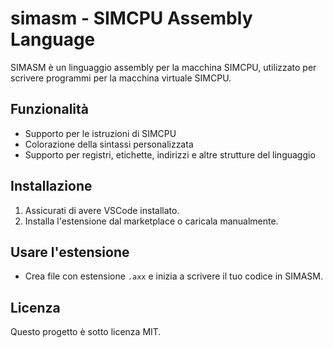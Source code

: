 # simasm - SIMCPU Assembly Language

SIMASM è un linguaggio assembly per la macchina SIMCPU, utilizzato per scrivere programmi per la macchina virtuale SIMCPU.

## Funzionalità
- Supporto per le istruzioni di SIMCPU
- Colorazione della sintassi personalizzata
- Supporto per registri, etichette, indirizzi e altre strutture del linguaggio

## Installazione
1. Assicurati di avere VSCode installato.
2. Installa l'estensione dal marketplace o caricala manualmente.

## Usare l'estensione
- Crea file con estensione `.axx` e inizia a scrivere il tuo codice in SIMASM.

## Licenza
Questo progetto è sotto licenza MIT.
